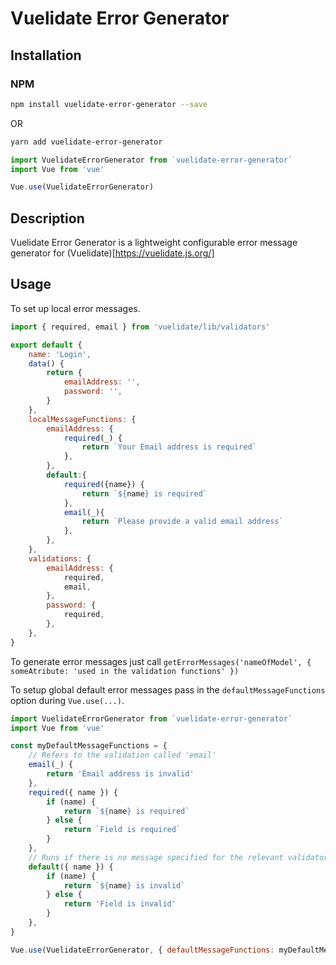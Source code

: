 # Vuelidate Error Generator

## Installation
### NPM
```bash
npm install vuelidate-error-generator --save
```
OR
```bash
yarn add vuelidate-error-generator
```

```javascript
import VuelidateErrorGenerator from `vuelidate-error-generator`
import Vue from 'vue'

Vue.use(VuelidateErrorGenerator)
```

## Description
Vuelidate Error Generator is a lightweight configurable error message generator for (Vuelidate)[https://vuelidate.js.org/]

## Usage
To set up local error messages.
```javascript
import { required, email } from 'vuelidate/lib/validators'

export default {
    name: 'Login',
    data() {
        return {
            emailAddress: '',
            password: '',
        }
    },
    localMessageFunctions: {
        emailAddress: {
            required(_) {
                return `Your Email address is required`
            },
        },
        default:{
            required({name}) {
                return `${name} is required`
            },
            email(_){
                return `Please provide a valid email address`
            },
        },
    },
    validations: {
        emailAddress: {
            required,
            email,
        },
        password: {
            required,
        },
    },
}
```
To generate error messages just call `getErrorMessages('nameOfModel', { someAtribute: 'used in the validation functions' })`

To setup global default error messages pass in the `defaultMessageFunctions` option during `Vue.use(...)`.
```javascript
import VuelidateErrorGenerator from `vuelidate-error-generator`
import Vue from 'vue'

const myDefaultMessageFunctions = {
    // Refers to the validation called 'email'
    email(_) {
        return 'Email address is invalid'
    },
    required({ name }) {
        if (name) {
            return `${name} is required`
        } else {
            return `Field is required`
        }
    },
    // Runs if there is no message specified for the relevant validator
    default({ name }) {
        if (name) {
            return `${name} is invalid`
        } else {
            return 'Field is invalid'
        }
    },
}

Vue.use(VuelidateErrorGenerator, { defaultMessageFunctions: myDefaultMessageFunctions })
```
